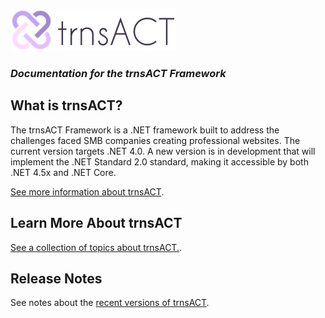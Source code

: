 
![Logo](./images/logo_default.png)  

### *Documentation for the trnsACT Framework*

## What is trnsACT?

The trnsACT Framework is a .NET framework built to address the challenges faced SMB companies creating professional websites. The current version targets .NET 4.0. A new version is in development that will implement the .NET Standard 2.0 standard, making it accessible by both .NET 4.5x and .NET Core. 

[See more information about trnsACT](./docs/doc.whatisit.md).

## Learn More About trnsACT

[See a collection of topics about trnsACT.](./docs/documents.md).

## Release Notes

See notes about the [recent versions of trnsACT](./release-notes/releasenotes.md).



